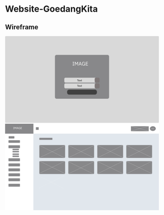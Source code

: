 # Website-GoedangKita

## Wireframe
![Wireframe Login](wireframe/LOGINPAGE.png)
![Wireframe Dashboard](wireframe/Dashboard.png)
